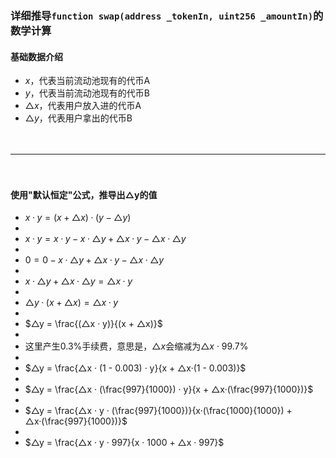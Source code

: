 
### 详细推导```function swap(address _tokenIn, uint256 _amountIn)```的数学计算
#### 基础数据介绍
- $x$，代表当前流动池现有的代币A
- $y$，代表当前流动池现有的代币B
- $△x$，代表用户放入进的代币A
- $△y$，代表用户拿出的代币B

　

------------------------------------------------------------------------------------------

　

#### 使用"默认恒定"公式，推导出△y的值
- $x·y = (x + △x)·(y - △y)$
-
- $x·y = x·y - x·△y + △x·y - △x·△y$
-
- $0 = 0 - x·△y + △x·y - △x·△y$
-
- $x·△y + △x·△y = △x·y$
-
- $△y·(x+△x) = △x·y$
-
- $△y = \frac{(△x · y)}{(x + △x)}$
-
- 这里产生0.3%手续费，意思是，$△x$会缩减为$△x$ · 99.7%
-
- $△y = \frac{△x · (1 - 0.003) · y}{x + △x·(1 - 0.003)}$
-
- $△y = \frac{△x · (\frac{997}{1000}) · y}{x + △x·(\frac{997}{1000})}$
-
- $△y = \frac{△x · y · (\frac{997}{1000})}{x·(\frac{1000}{1000})  + △x·(\frac{997}{1000})}$
-
- $△y = \frac{△x · y · 997}{x · 1000 + △x · 997}$
